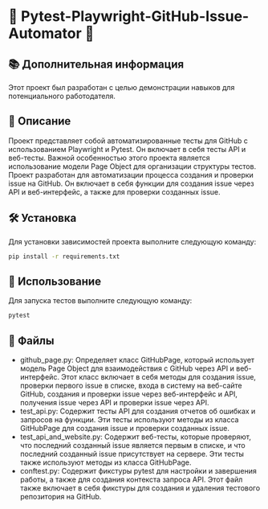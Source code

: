 # 🚀 Pytest-Playwright-GitHub-Issue-Automator 🚀

## 📚 Дополнительная информация
Этот проект был разработан с целью демонстрации навыков для потенциального работодателя.

## 📝 Описание
Проект представляет собой автоматизированные тесты для GitHub с использованием Playwright и Pytest. Он включает в себя тесты API и веб-тесты. Важной особенностью этого проекта является использование модели Page Object для организации структуры тестов.
Проект разработан для автоматизации процесса создания и проверки issue на GitHub. Он включает в себя функции для создания issue через API и веб-интерфейс, а также для проверки созданных issue.

## 🛠️ Установка
Для установки зависимостей проекта выполните следующую команду:
```bash
pip install -r requirements.txt
```
## 🏃 Использование
Для запуска тестов выполните следующую команду:
```bash
pytest
```
## 📁 Файлы
- github_page.py: Определяет класс GitHubPage, который использует модель Page Object для взаимодействия с GitHub через API и веб-интерфейс. Этот класс включает в себя методы для создания issue, проверки первого issue в списке, входа в систему на веб-сайте GitHub, создания и проверки issue через веб-интерфейс и API, получения issue через API и проверки issue через API.
- test_api.py: Содержит тесты API для создания отчетов об ошибках и запросов на функции. Эти тесты используют методы из класса GitHubPage для создания issue и проверки созданных issue.
- test_api_and_website.py: Содержит веб-тесты, которые проверяют, что последний созданный issue является первым в списке, и что последний созданный issue присутствует на сервере. Эти тесты также используют методы из класса GitHubPage.
- conftest.py: Содержит фикстуры pytest для настройки и завершения работы, а также для создания контекста запроса API. Этот файл также включает в себя фикстуры для создания и удаления тестового репозитория на GitHub.
